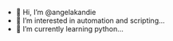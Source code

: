 - 👋 Hi, I’m @angelakandie
- 👀 I’m interested in automation and scripting...
- 🌱 I’m currently learning python...
<!---
angelakandie/angelakandie is a ✨ special ✨ repository because its `README.md` (this file) appears on your GitHub profile.
You can click the Preview link to take a look at your changes.
--->
